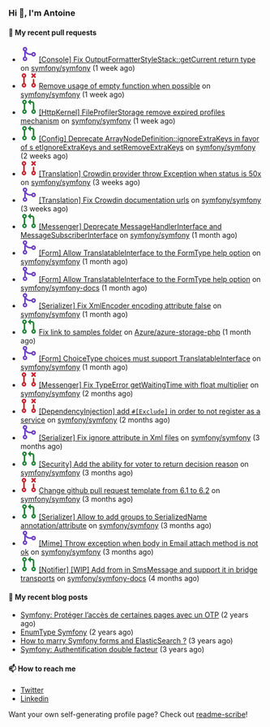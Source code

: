 ### Hi 👋, I'm Antoine

#### 👷 My recent pull requests

- ![](./assets/pr-merged.svg) [[Console] Fix OutputFormatterStyleStack::getCurrent return type](https://github.com/symfony/symfony/pull/47372) on [symfony/symfony](https://github.com/symfony/symfony) (1 week ago)
- ![](./assets/pr-closed.svg) [Remove usage of empty function when possible](https://github.com/symfony/symfony/pull/47370) on [symfony/symfony](https://github.com/symfony/symfony) (1 week ago)
- ![](./assets/pr-open.svg) [[HttpKernel] FileProfilerStorage remove expired profiles mechanism](https://github.com/symfony/symfony/pull/47352) on [symfony/symfony](https://github.com/symfony/symfony) (1 week ago)
- ![](./assets/pr-open.svg) [[Config] Deprecate ArrayNodeDefinition::ignoreExtraKeys in favor of s etIgnoreExtraKeys and setRemoveExtraKeys](https://github.com/symfony/symfony/pull/47284) on [symfony/symfony](https://github.com/symfony/symfony) (2 weeks ago)
- ![](./assets/pr-closed.svg) [[Translation] Crowdin provider throw Exception when status is 50x](https://github.com/symfony/symfony/pull/47216) on [symfony/symfony](https://github.com/symfony/symfony) (3 weeks ago)
- ![](./assets/pr-merged.svg) [[Translation] Fix Crowdin documentation urls](https://github.com/symfony/symfony/pull/47214) on [symfony/symfony](https://github.com/symfony/symfony) (3 weeks ago)
- ![](./assets/pr-open.svg) [[Messenger] Deprecate MessageHandlerInterface and MessageSubscriberInterface](https://github.com/symfony/symfony/pull/47068) on [symfony/symfony](https://github.com/symfony/symfony) (1 month ago)
- ![](./assets/pr-merged.svg) [[Form] Allow TranslatableInterface to the FormType help option](https://github.com/symfony/symfony/pull/47050) on [symfony/symfony](https://github.com/symfony/symfony) (1 month ago)
- ![](./assets/pr-merged.svg) [[Form] Allow TranslatableInterface to the FormType help option](https://github.com/symfony/symfony-docs/pull/17055) on [symfony/symfony-docs](https://github.com/symfony/symfony-docs) (1 month ago)
- ![](./assets/pr-merged.svg) [[Serializer] Fix XmlEncoder encoding attribute false](https://github.com/symfony/symfony/pull/47048) on [symfony/symfony](https://github.com/symfony/symfony) (1 month ago)
- ![](./assets/pr-open.svg) [Fix link to samples folder](https://github.com/Azure/azure-storage-php/pull/333) on [Azure/azure-storage-php](https://github.com/Azure/azure-storage-php) (1 month ago)
- ![](./assets/pr-merged.svg) [[Form] ChoiceType choices must support TranslatableInterface](https://github.com/symfony/symfony/pull/46946) on [symfony/symfony](https://github.com/symfony/symfony) (1 month ago)
- ![](./assets/pr-closed.svg) [[Messenger] Fix TypeError getWaitingTime with float multiplier](https://github.com/symfony/symfony/pull/46798) on [symfony/symfony](https://github.com/symfony/symfony) (2 months ago)
- ![](./assets/pr-closed.svg) [[DependencyInjection] add `#[Exclude]` in order to not register as a service](https://github.com/symfony/symfony/pull/46655) on [symfony/symfony](https://github.com/symfony/symfony) (2 months ago)
- ![](./assets/pr-merged.svg) [[Serializer] Fix ignore attribute in Xml files](https://github.com/symfony/symfony/pull/46577) on [symfony/symfony](https://github.com/symfony/symfony) (3 months ago)
- ![](./assets/pr-open.svg) [[Security] Add the ability for voter to return decision reason](https://github.com/symfony/symfony/pull/46493) on [symfony/symfony](https://github.com/symfony/symfony) (3 months ago)
- ![](./assets/pr-closed.svg) [Change github pull request template from 6.1 to 6.2](https://github.com/symfony/symfony/pull/46433) on [symfony/symfony](https://github.com/symfony/symfony) (3 months ago)
- ![](./assets/pr-open.svg) [[Serializer] Allow to add groups to SerializedName annotation/attribute](https://github.com/symfony/symfony/pull/46432) on [symfony/symfony](https://github.com/symfony/symfony) (3 months ago)
- ![](./assets/pr-merged.svg) [[Mime] Throw exception when body in Email attach method is not ok](https://github.com/symfony/symfony/pull/46367) on [symfony/symfony](https://github.com/symfony/symfony) (3 months ago)
- ![](./assets/pr-open.svg) [[Notifier] [WIP]  Add from in SmsMessage and support it in bridge transports](https://github.com/symfony/symfony-docs/pull/16701) on [symfony/symfony-docs](https://github.com/symfony/symfony-docs) (4 months ago)


#### 📜 My recent blog posts

- [Symfony: Protéger l’accès de certaines pages avec un OTP](https://alamirault.medium.com/symfony-prot%C3%A9ger-lacc%C3%A8s-de-certaines-pages-avec-un-otp-4d72458e3d08?source=rss-cebacd5f419e------2) (2 years ago)
- [EnumType Symfony](https://alamirault.medium.com/enumtype-symfony-cf7dc32ca2f2?source=rss-cebacd5f419e------2) (2 years ago)
- [How to marry Symfony forms and ElasticSearch ?](https://alamirault.medium.com/how-to-marry-symfony-forms-and-elasticsearch-24a9ccefa185?source=rss-cebacd5f419e------2) (3 years ago)
- [Symfony: Authentification double facteur](https://alamirault.medium.com/symfony-authentification-double-facteur-a2be5d405420?source=rss-cebacd5f419e------2) (3 years ago)

#### 📫 How to reach me

- [Twitter](https://twitter.com/a_lamirault)
- [Linkedin](https://www.linkedin.com/in/antoine-lamirault-9a9a9a107/)

Want your own self-generating profile page? Check out [readme-scribe](https://github.com/muesli/readme-scribe)!
